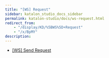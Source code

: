 ```yaml
---
title: "[WS] Request" 
sidebar: katalon_studio_docs_sidebar
permalink: katalon-studio/docs/ws-request.html 
redirect_from:
    - "/display/KD/%5BWS%5D+Request"
    - "/x/BpMY"
description: 
---
```

*   [\[WS\] Send Request](/display/KD/%5BWS%5D+Send+Request)